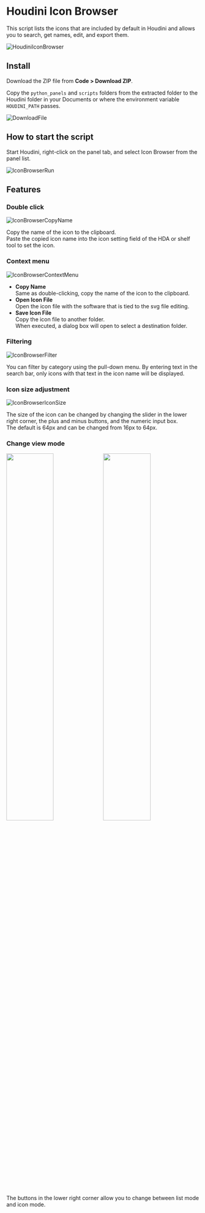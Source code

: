 # Houdini Icon Browser

This script lists the icons that are included by default in Houdini and allows you to search, get names, edit, and export them.

![HoudiniIconBrowser](https://user-images.githubusercontent.com/50489494/208280012-6bde2aa1-8e6d-42c7-83f9-a198c98a5129.png)

## Install

Download the ZIP file from **Code > Download ZIP**.

Copy the `python_panels` and `scripts` folders from the extracted folder to the Houdini folder in your Documents or where the environment variable `HOUDINI_PATH` passes.

![DownloadFile](https://user-images.githubusercontent.com/50489494/208280543-060010e5-b6c5-45c0-8b3d-1367da2d1cf9.png)

## How to start the script

Start Houdini, right-click on the panel tab, and select Icon Browser from the panel list.

![IconBrowserRun](https://user-images.githubusercontent.com/50489494/208281466-30245413-5256-490b-aa19-11bc38b7c6b8.gif)

## Features

### Double click

![IconBrowserCopyName](https://user-images.githubusercontent.com/50489494/208280386-4b2c8819-86e5-4a6e-a547-c044d34a2c2e.png)

Copy the name of the icon to the clipboard.<br>
Paste the copied icon name into the icon setting field of the HDA or shelf tool to set the icon.

### Context menu

![IconBrowserContextMenu](https://user-images.githubusercontent.com/50489494/208280156-e54a67a7-c492-4327-b403-792b7381b7d9.png)

- **Copy Name**<br>
    Same as double-clicking, copy the name of the icon to the clipboard.
- **Open Icon File**<br>
    Open the icon file with the software that is tied to the svg file editing.
- **Save Icon File**<br>
    Copy the icon file to another folder.<br>
    When executed, a dialog box will open to select a destination folder.

### Filtering

![IconBrowserFilter](https://user-images.githubusercontent.com/50489494/208280215-09973416-51bd-457e-bf08-96db5c05ce28.png)

You can filter by category using the pull-down menu.
By entering text in the search bar, only icons with that text in the icon name will be displayed.

### Icon size adjustment

![IconBrowserIconSize](https://user-images.githubusercontent.com/50489494/208280288-9aed45fa-5bdf-424d-86f3-3276558e1236.png)

The size of the icon can be changed by changing the slider in the lower right corner, the plus and minus buttons, and the numeric input box.<br>
The default is 64px and can be changed from 16px to 64px.

### Change view mode

<img src="https://user-images.githubusercontent.com/50489494/208280329-c41863f8-8c6c-4d3e-8e3d-913dc0cabbfa.png" width=49.5%> <img src="https://user-images.githubusercontent.com/50489494/208280334-9bbde091-b7c1-41c1-aadb-49496f75563d.png" width=49.5%>
The buttons in the lower right corner allow you to change between list mode and icon mode.
